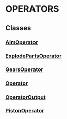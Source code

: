 # OPERATORS
## Classes
### [AimOperator](api/SceneTree/Operators/AimOperator.md)
### [ExplodePartsOperator](api/SceneTree/Operators/ExplodePartsOperator.md)
### [GearsOperator](api/SceneTree/Operators/GearsOperator.md)
### [Operator](api/SceneTree/Operators/Operator.md)
### [OperatorOutput](api/SceneTree/Operators/OperatorOutput.md)
### [PistonOperator](api/SceneTree/Operators/PistonOperator.md)


